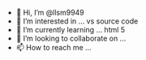 - 👋 Hi, I’m @llsm9949
- 👀 I’m interested in ... vs source code
- 🌱 I’m currently learning ... html 5 
- 💞️ I’m looking to collaborate on ...
- 📫 How to reach me ...

<!---
llsm9949/llsm9949 is a ✨ special ✨ repository because its `README.md` (this file) appears on your GitHub profile.
You can click the Preview link to take a look at your changes.
--->
